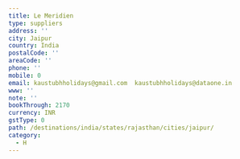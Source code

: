 ```yaml
---
title: Le Meridien
type: suppliers
address: ''
city: Jaipur
country: India
postalCode: ''
areaCode: ''
phone: ''
mobile: 0
email: kaustubhholidays@gmail.com  kaustubhholidays@dataone.in
www: ''
note: ''
bookThrough: 2170
currency: INR
gstType: 0
path: /destinations/india/states/rajasthan/cities/jaipur/
category:
  - H
---
```


